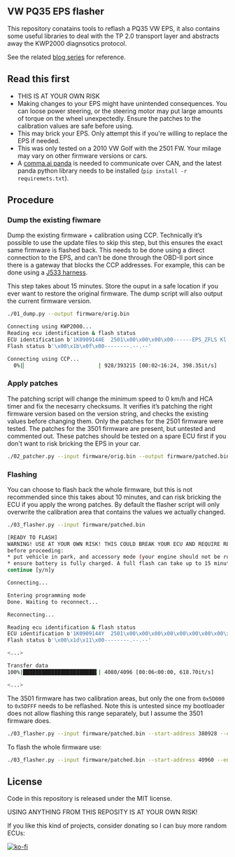 ## VW PQ35 EPS flasher
This repository conatains tools to reflash a PQ35 VW EPS, it also contains some useful libraries to deal with the TP 2.0 transport layer and abstracts away the KWP2000 diagnsotics protocol.

See the related [blog series](https://blog.willemmelching.nl/carhacking/2022/01/02/vw-part1/) for reference.

## Read this first
 - THIS IS AT YOUR OWN RISK
 - Making changes to your EPS might have unintended consequences. You can loose power steering, or the steering motor may put large amounts of torque on the wheel unexpectedly. Ensure the patches to the calibration values are safe before using.
 - This may brick your EPS. Only attempt this if you're willing to replace the EPS if needed.
 - This was only tested on a 2010 VW Golf with the 2501 FW. Your milage may vary on other firmware versions or cars.
 - A [comma.ai panda](https://comma.ai/shop/products/panda-obd-ii-dongle) is needed to communicate over CAN, and the latest panda python library needs to be installed (`pip install -r requiremets.txt`).

## Procedure
### Dump the existing fiwmare
Dump the existing firmware + calibration using CCP. Technically it’s possible to use the update files to skip this step, but this ensures the exact same firmware is flashed back. This needs to be done using a direct connection to the EPS, and can’t be done through the OBD-II port since there is a gateway that blocks the CCP addresses. For example, this can be done using a [J533 harness](https://github.com/commaai/openpilot/wiki/VW-J533-%28Gateway%29-Cable).

This step takes about 15 minutes. Store the ouput in a safe location if you ever want to restore the original firmware. The dump script will also output the current firmware version.

```bash
./01_dump.py --output firmware/orig.bin

Connecting using KWP2000...
Reading ecu identification & flash status
ECU identification b'1K0909144E  2501\x00\x00\x00\x00------EPS_ZFLS Kl. 184    '
Flash status b'\x00\x1b\x0f\x00--------.--.--'

Connecting using CCP...
  0%|▏                       | 928/393215 [00:02<16:24, 398.35it/s]
```

### Apply patches
The patching script will change the minimum speed to 0 km/h and HCA timer and fix the necesarry checksums. It verifies it’s patching the right firmware version based on the version string, and checks the existing values before changing them. Only the patches for the 2501 firmware were tested. The patches for the 3501 firmware are present, but untested and commented out. These patches should be tested on a spare ECU first if you don't want to risk bricking the EPS in your car.

```bash
./02_patcher.py --input firmware/orig.bin --output firmware/patched.bin --version 2501
```

### Flashing
You can choose to flash back the whole firmware, but this is not recommended since this takes about 10 minutes, and can risk bricking the ECU if you apply the wrong patches. By default the flasher script will only overwrite the calibration area that contains the values we actually changed.

```bash
./03_flasher.py --input firmware/patched.bin

[READY TO FLASH]
WARNING! USE AT YOUR OWN RISK! THIS COULD BREAK YOUR ECU AND REQUIRE REPLACEMENT!
before proceeding:
* put vehicle in park, and accessory mode (your engine should not be running)
* ensure battery is fully charged. A full flash can take up to 15 minutes
continue [y/n]y

Connecting...

Entering programming mode
Done. Waiting to reconnect...

Reconnecting...

Reading ecu identification & flash status
ECU identification b'1K0909144Y  2501\x00\x00\x00\x00\x00\x00\x00\x00\x00\x00EPS_ZFLS BB        \x00'
Flash status b'\x00\x1d\x11\x00--------.--.--'

<...>

Transfer data
100%|███████████████████████▌| 4080/4096 [00:06<00:00, 618.70it/s]

<...>
```

The 3501 firmware has two calibration areas, but only the one from `0x5D000` to `0x5DFFF` needs to be reflashed. Note this is untested since my bootloader does not allow flashing this range separately, but I assume the 3501 firmware does.

```bash
./03_flasher.py --input firmware/patched.bin --start-address 380928 --end-address 385023
```

To flash the whole firmware use:

```bash
./03_flasher.py --input firmware/patched.bin --start-address 40960 --end-address 393215
```

## License
Code in this repository is released under the MIT license.

USING ANYTHING FROM THIS REPOSITY IS AT YOUR OWN RISK!


If you like this kind of projects, consider donating so I can buy more random ECUs:

[![ko-fi](https://ko-fi.com/img/githubbutton_sm.svg)](https://ko-fi.com/X8X17MSBD)
